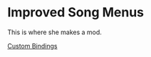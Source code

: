 # Improved Song Menus
This is where she makes a mod.

[Custom Bindings](https://github.com/sheepdotcom/bindings/)